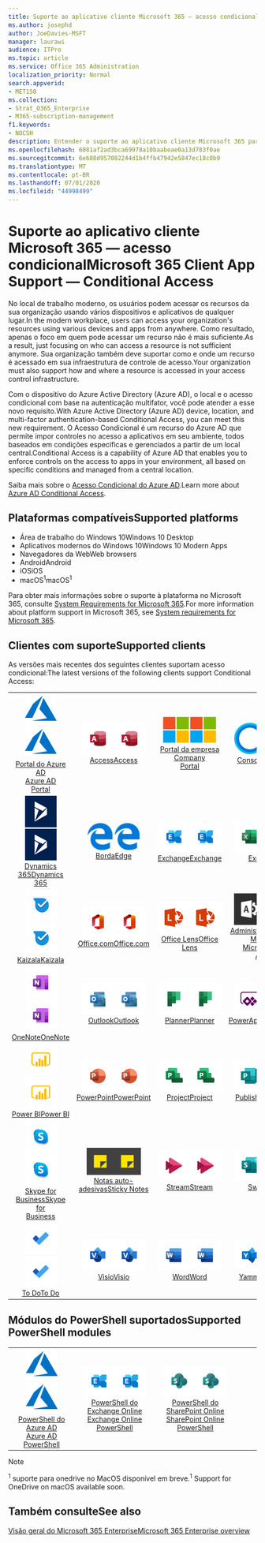 ```yaml
---
title: Suporte ao aplicativo cliente Microsoft 365 — acesso condicional
ms.author: josephd
author: JoeDavies-MSFT
manager: laurawi
audience: ITPro
ms.topic: article
ms.service: Office 365 Administration
localization_priority: Normal
search.appverid:
- MET150
ms.collection:
- Strat_O365_Enterprise
- M365-subscription-management
f1.keywords:
- NOCSH
description: Entender o suporte ao aplicativo cliente Microsoft 365 para acesso condicional
ms.openlocfilehash: 6081af2ad3bca69978a10baabeae0a13d783f0ae
ms.sourcegitcommit: 6e608d957082244d1b4ffb47942e5847ec18c0b9
ms.translationtype: MT
ms.contentlocale: pt-BR
ms.lasthandoff: 07/01/2020
ms.locfileid: "44998499"
---
```

# <a name="microsoft-365-client-app-support--conditional-access"></a><span data-ttu-id="4451c-103">Suporte ao aplicativo cliente Microsoft 365 — acesso condicional</span><span class="sxs-lookup"><span data-stu-id="4451c-103">Microsoft 365 Client App Support — Conditional Access</span></span>

<span data-ttu-id="4451c-104">No local de trabalho moderno, os usuários podem acessar os recursos da sua organização usando vários dispositivos e aplicativos de qualquer lugar.</span><span class="sxs-lookup"><span data-stu-id="4451c-104">In the modern workplace, users can access your organization's resources using various devices and apps from anywhere.</span></span> <span data-ttu-id="4451c-105">Como resultado, apenas o foco em quem pode acessar um recurso não é mais suficiente.</span><span class="sxs-lookup"><span data-stu-id="4451c-105">As a result, just focusing on who can access a resource is not sufficient anymore.</span></span> <span data-ttu-id="4451c-106">Sua organização também deve suportar como e onde um recurso é acessado em sua infraestrutura de controle de acesso.</span><span class="sxs-lookup"><span data-stu-id="4451c-106">Your organization must also support how and where a resource is accessed in your access control infrastructure.</span></span>

<span data-ttu-id="4451c-107">Com o dispositivo do Azure Active Directory (Azure AD), o local e o acesso condicional com base na autenticação multifator, você pode atender a esse novo requisito.</span><span class="sxs-lookup"><span data-stu-id="4451c-107">With Azure Active Directory (Azure AD) device, location, and multi-factor authentication-based Conditional Access, you can meet this new requirement.</span></span> <span data-ttu-id="4451c-108">O Acesso Condicional é um recurso do Azure AD que permite impor controles no acesso a aplicativos em seu ambiente, todos baseados em condições específicas e gerenciados a partir de um local central.</span><span class="sxs-lookup"><span data-stu-id="4451c-108">Conditional Access is a capability of Azure AD that enables you to enforce controls on the access to apps in your environment, all based on specific conditions and managed from a central location.</span></span>

<span data-ttu-id="4451c-109">Saiba mais sobre o [Acesso Condicional do Azure AD](https://docs.microsoft.com/azure/active-directory/conditional-access/).</span><span class="sxs-lookup"><span data-stu-id="4451c-109">Learn more about [Azure AD Conditional Access](https://docs.microsoft.com/azure/active-directory/conditional-access/).</span></span>

## <a name="supported-platforms"></a><span data-ttu-id="4451c-110">Plataformas compatíveis</span><span class="sxs-lookup"><span data-stu-id="4451c-110">Supported platforms</span></span>

 - <span data-ttu-id="4451c-111">Área de trabalho do Windows 10</span><span class="sxs-lookup"><span data-stu-id="4451c-111">Windows 10 Desktop</span></span>
 - <span data-ttu-id="4451c-112">Aplicativos modernos do Windows 10</span><span class="sxs-lookup"><span data-stu-id="4451c-112">Windows 10 Modern Apps</span></span>
 - <span data-ttu-id="4451c-113">Navegadores da Web</span><span class="sxs-lookup"><span data-stu-id="4451c-113">Web browsers</span></span>
 - <span data-ttu-id="4451c-114">Android</span><span class="sxs-lookup"><span data-stu-id="4451c-114">Android</span></span>
 - <span data-ttu-id="4451c-115">iOS</span><span class="sxs-lookup"><span data-stu-id="4451c-115">iOS</span></span>
 - <span data-ttu-id="4451c-116">macOS<sup>1</sup></span><span class="sxs-lookup"><span data-stu-id="4451c-116">macOS<sup>1</sup></span></span>

<span data-ttu-id="4451c-117">Para obter mais informações sobre o suporte à plataforma no Microsoft 365, consulte [System Requirements for Microsoft 365](https://products.office.com/office-system-requirements).</span><span class="sxs-lookup"><span data-stu-id="4451c-117">For more information about platform support in Microsoft 365, see [System requirements for Microsoft 365](https://products.office.com/office-system-requirements).</span></span>

## <a name="supported-clients"></a><span data-ttu-id="4451c-118">Clientes com suporte</span><span class="sxs-lookup"><span data-stu-id="4451c-118">Supported clients</span></span>

<span data-ttu-id="4451c-119">As versões mais recentes dos seguintes clientes suportam acesso condicional:</span><span class="sxs-lookup"><span data-stu-id="4451c-119">The latest versions of the following clients support Conditional Access:</span></span>

| | | | | | |
|:---:|:---:|:---:|:---:|:---:|:---:|
| <span data-ttu-id="4451c-120">![Ícone do Azure](media/o365-azure-64x64.png)</span><span class="sxs-lookup"><span data-stu-id="4451c-120">![Azure icon](media/o365-azure-64x64.png)</span></span> <br> [<span data-ttu-id="4451c-121">Portal do Azure AD <br></span><span class="sxs-lookup"><span data-stu-id="4451c-121">Azure AD <br> Portal </span></span>](https://azure.microsoft.com/features/azure-portal/) | <span data-ttu-id="4451c-122">![Ícone do Access](media/o365-access-64x64.png)</span><span class="sxs-lookup"><span data-stu-id="4451c-122">![Access icon](media/o365-access-64x64.png)</span></span> <br> [<span data-ttu-id="4451c-123">Access</span><span class="sxs-lookup"><span data-stu-id="4451c-123">Access</span></span>](https://products.office.com/access) | <span data-ttu-id="4451c-124">![Ícone do portal da empresa](media/o365-microsoft-64x64.png)</span><span class="sxs-lookup"><span data-stu-id="4451c-124">![Company portal icon](media/o365-microsoft-64x64.png)</span></span> <br> [<span data-ttu-id="4451c-125">Portal da empresa <br></span><span class="sxs-lookup"><span data-stu-id="4451c-125">Company <br> Portal </span></span>](https://docs.microsoft.com/intune-user-help/sign-in-to-the-company-portal)  | <span data-ttu-id="4451c-126">![Ícone da Cortana](media/o365-cortana-64x64.png)</span><span class="sxs-lookup"><span data-stu-id="4451c-126">![Cortana icon](media/o365-cortana-64x64.png)</span></span> <br> [<span data-ttu-id="4451c-127">Consome</span><span class="sxs-lookup"><span data-stu-id="4451c-127">Cortana</span></span>](https://www.microsoft.com/cortana) | <span data-ttu-id="4451c-128">![Ícone do Delve](media/o365-delve-64x64.png)</span><span class="sxs-lookup"><span data-stu-id="4451c-128">![Delve icon](media/o365-delve-64x64.png)</span></span> <br> [<span data-ttu-id="4451c-129">Delve</span><span class="sxs-lookup"><span data-stu-id="4451c-129">Delve</span></span>](https://products.office.com/business/intelligent-search) 
| <span data-ttu-id="4451c-130">![Ícone do Dynamics 365](media/o365-dynamics365-64x64.png)</span><span class="sxs-lookup"><span data-stu-id="4451c-130">![Dynamics 365 icon](media/o365-dynamics365-64x64.png)</span></span> <br> [<span data-ttu-id="4451c-131">Dynamics 365</span><span class="sxs-lookup"><span data-stu-id="4451c-131">Dynamics 365</span></span>](https://dynamics.microsoft.com) | <span data-ttu-id="4451c-132">![Ícone de borda](media/o365-edge-64x64.png)</span><span class="sxs-lookup"><span data-stu-id="4451c-132">![Edge icon](media/o365-edge-64x64.png)</span></span> <br> [<span data-ttu-id="4451c-133">Borda</span><span class="sxs-lookup"><span data-stu-id="4451c-133">Edge</span></span>](https://www.microsoft.com/windows/microsoft-edge) | <span data-ttu-id="4451c-134">![Ícone do Exchange](media/o365-exchange-64x64.png)</span><span class="sxs-lookup"><span data-stu-id="4451c-134">![Exchange icon](media/o365-exchange-64x64.png)</span></span> <br> [<span data-ttu-id="4451c-135">Exchange</span><span class="sxs-lookup"><span data-stu-id="4451c-135">Exchange</span></span>](https://products.office.com/exchange/exchange-online) | <span data-ttu-id="4451c-136">![Ícone do Excel](media/o365-excel-64x64.png)</span><span class="sxs-lookup"><span data-stu-id="4451c-136">![Excel icon](media/o365-excel-64x64.png)</span></span> <br> [<span data-ttu-id="4451c-137">Excel</span><span class="sxs-lookup"><span data-stu-id="4451c-137">Excel</span></span>](https://products.office.com/excel) | <span data-ttu-id="4451c-138">![Ícone do Forms](media/o365-forms-64x64.png)</span><span class="sxs-lookup"><span data-stu-id="4451c-138">![Forms icon](media/o365-forms-64x64.png)</span></span> <br> [<span data-ttu-id="4451c-139">Forms</span><span class="sxs-lookup"><span data-stu-id="4451c-139">Forms</span></span>](https://flow.microsoft.com/connectors/shared_microsoftforms/microsoft-forms/) 
| <span data-ttu-id="4451c-140">![Ícone do Kaizala](media/o365-kaizala-64x64.png)</span><span class="sxs-lookup"><span data-stu-id="4451c-140">![Kaizala icon](media/o365-kaizala-64x64.png)</span></span> <br> [<span data-ttu-id="4451c-141">Kaizala</span><span class="sxs-lookup"><span data-stu-id="4451c-141">Kaizala</span></span>](https://products.office.com/en/business/microsoft-kaizala) | <span data-ttu-id="4451c-142">![Ícone de Office.com](media/o365-office-64x64.png)</span><span class="sxs-lookup"><span data-stu-id="4451c-142">![Office.com icon](media/o365-office-64x64.png)</span></span> <br> [<span data-ttu-id="4451c-143">Office.com</span><span class="sxs-lookup"><span data-stu-id="4451c-143">Office.com</span></span>](https://www.office.com/) | <span data-ttu-id="4451c-144">![Ícone de lente](media/o365-lens-64x64.png)</span><span class="sxs-lookup"><span data-stu-id="4451c-144">![Lens icon](media/o365-lens-64x64.png)</span></span> <br> [<span data-ttu-id="4451c-145">Office Lens</span><span class="sxs-lookup"><span data-stu-id="4451c-145">Office Lens</span></span>](https://www.microsoft.com/p/office-lens/9wzdncrfj3t8?activetab=pivot%3Aoverviewtab) | <span data-ttu-id="4451c-146">![Ícone de administração do Office 365](media/o365-o365admin-64x64.png)</span><span class="sxs-lookup"><span data-stu-id="4451c-146">![Office 365 Admin icon](media/o365-o365admin-64x64.png)</span></span> <br> [<span data-ttu-id="4451c-147">Administrador 365 da Microsoft <br></span><span class="sxs-lookup"><span data-stu-id="4451c-147">Microsoft 365 <br> Admin</span></span>](https://products.office.com/business/manage-office-365-admin-app) | <span data-ttu-id="4451c-148">![Ícone do OneDrive for Business](media/o365-OneDrive-64x64.png)</span><span class="sxs-lookup"><span data-stu-id="4451c-148">![OneDrive for Business icon](media/o365-OneDrive-64x64.png)</span></span> <br> [<span data-ttu-id="4451c-149">OneDrive<sup>1</sup></span><span class="sxs-lookup"><span data-stu-id="4451c-149">OneDrive<sup>1</sup></span></span>](https://products.office.com/onedrive-for-business/online-cloud-storage) 
| <span data-ttu-id="4451c-150">![Ícone do OneNote](media/o365-OneNote-64x64.png)</span><span class="sxs-lookup"><span data-stu-id="4451c-150">![OneNote icon](media/o365-OneNote-64x64.png)</span></span> <br> [<span data-ttu-id="4451c-151">OneNote</span><span class="sxs-lookup"><span data-stu-id="4451c-151">OneNote</span></span>](https://products.office.com/onenote) | <span data-ttu-id="4451c-152">![Ícone do Outlook](media/o365-outlook-64x64.png)</span><span class="sxs-lookup"><span data-stu-id="4451c-152">![Outlook icon](media/o365-outlook-64x64.png)</span></span> <br> [<span data-ttu-id="4451c-153">Outlook</span><span class="sxs-lookup"><span data-stu-id="4451c-153">Outlook</span></span>](https://products.office.com/outlook) | <span data-ttu-id="4451c-154">![Ícone do Planner](media/o365-planner-64x64.png)</span><span class="sxs-lookup"><span data-stu-id="4451c-154">![Planner icon](media/o365-planner-64x64.png)</span></span> <br> [<span data-ttu-id="4451c-155">Planner</span><span class="sxs-lookup"><span data-stu-id="4451c-155">Planner</span></span>](https://products.office.com/business/task-management-software) | <span data-ttu-id="4451c-156">![Ícone do PowerApps](media/o365-powerapps-64x64.png)</span><span class="sxs-lookup"><span data-stu-id="4451c-156">![PowerApps icon](media/o365-powerapps-64x64.png)</span></span> <br> [<span data-ttu-id="4451c-157">PowerApps</span><span class="sxs-lookup"><span data-stu-id="4451c-157">PowerApps</span></span>](https://powerapps.microsoft.com) | <span data-ttu-id="4451c-158">![Ícone de automatização de energia](media/o365-flow-64x64.png)</span><span class="sxs-lookup"><span data-stu-id="4451c-158">![Power Automate icon](media/o365-flow-64x64.png)</span></span> <br> [<span data-ttu-id="4451c-159"><br>Automatização de energia</span><span class="sxs-lookup"><span data-stu-id="4451c-159">Power <br> Automate</span></span>](https://flow.microsoft.com)
| <span data-ttu-id="4451c-160">![Ícone do PowerBI](media/o365-powerbi-64x64.png)</span><span class="sxs-lookup"><span data-stu-id="4451c-160">![PowerBI icon](media/o365-powerbi-64x64.png)</span></span> <br> [<span data-ttu-id="4451c-161">Power BI</span><span class="sxs-lookup"><span data-stu-id="4451c-161">Power BI</span></span>](https://powerbi.microsoft.com) | <span data-ttu-id="4451c-162">![Ícone do PowerPoint](media/o365-powerpoint-64x64.png)</span><span class="sxs-lookup"><span data-stu-id="4451c-162">![PowerPoint icon](media/o365-powerpoint-64x64.png)</span></span> <br> [<span data-ttu-id="4451c-163">PowerPoint</span><span class="sxs-lookup"><span data-stu-id="4451c-163">PowerPoint</span></span>](https://products.office.com/powerpoint) | <span data-ttu-id="4451c-164">![Ícone do Project](media/o365-project-64x64.png)</span><span class="sxs-lookup"><span data-stu-id="4451c-164">![Project icon](media/o365-project-64x64.png)</span></span> <br> [<span data-ttu-id="4451c-165">Project</span><span class="sxs-lookup"><span data-stu-id="4451c-165">Project</span></span>](https://products.office.com/project) | <span data-ttu-id="4451c-166">![Ícone do Publisher](media/o365-publisher-64x64.png)</span><span class="sxs-lookup"><span data-stu-id="4451c-166">![Publisher icon](media/o365-publisher-64x64.png)</span></span> <br> [<span data-ttu-id="4451c-167">Publisher</span><span class="sxs-lookup"><span data-stu-id="4451c-167">Publisher</span></span>](https://products.office.com/publisher) | <span data-ttu-id="4451c-168">![Ícone do SharePoint](media/o365-sharepoint-64x64.png)</span><span class="sxs-lookup"><span data-stu-id="4451c-168">![SharePoint icon](media/o365-sharepoint-64x64.png)</span></span> <br> [<span data-ttu-id="4451c-169">Do</span><span class="sxs-lookup"><span data-stu-id="4451c-169">Sharepoint</span></span>](https://products.office.com/sharepoint) 
| <span data-ttu-id="4451c-170">![Ícone do Skype for Business](media/o365-skypeforbusiness-64x64.png)</span><span class="sxs-lookup"><span data-stu-id="4451c-170">![Skype for Business icon](media/o365-skypeforbusiness-64x64.png)</span></span> <br> [<span data-ttu-id="4451c-171">Skype for <br> Business</span><span class="sxs-lookup"><span data-stu-id="4451c-171">Skype for <br> Business</span></span>](https://www.skype.com/business/) | <span data-ttu-id="4451c-172">![Ícone de notas auto-adesivas](media/o365-stickynotes-64x64.png)</span><span class="sxs-lookup"><span data-stu-id="4451c-172">![Sticky Notes icon](media/o365-stickynotes-64x64.png)</span></span> <br> [<span data-ttu-id="4451c-173">Notas auto-adesivas</span><span class="sxs-lookup"><span data-stu-id="4451c-173">Sticky Notes</span></span>](https://www.microsoft.com/p/microsoft-sticky-notes/9nblggh4qghw) | <span data-ttu-id="4451c-174">![Ícone do Stream](media/o365-stream-64x64.png)</span><span class="sxs-lookup"><span data-stu-id="4451c-174">![Stream icon](media/o365-stream-64x64.png)</span></span> <br> [<span data-ttu-id="4451c-175">Stream</span><span class="sxs-lookup"><span data-stu-id="4451c-175">Stream</span></span>](https://stream.microsoft.com) | <span data-ttu-id="4451c-176">![Ícone do Sway](media/o365-sway-64x64.png)</span><span class="sxs-lookup"><span data-stu-id="4451c-176">![Sway icon](media/o365-sway-64x64.png)</span></span> <br> [<span data-ttu-id="4451c-177">Sway</span><span class="sxs-lookup"><span data-stu-id="4451c-177">Sway</span></span>](https://sway.com) | <span data-ttu-id="4451c-178">![Ícone do Teams](media/o365-teams-64x64.png)</span><span class="sxs-lookup"><span data-stu-id="4451c-178">![Teams icon](media/o365-teams-64x64.png)</span></span> <br> [<span data-ttu-id="4451c-179">Teams</span><span class="sxs-lookup"><span data-stu-id="4451c-179">Teams</span></span>](https://products.office.com/microsoft-teams/group-chat-software) 
| <span data-ttu-id="4451c-180">![Ícone de tarefas pendentes](media/o365-todo-64x64.png)</span><span class="sxs-lookup"><span data-stu-id="4451c-180">![To Do icon](media/o365-todo-64x64.png)</span></span> <br> [<span data-ttu-id="4451c-181">To Do</span><span class="sxs-lookup"><span data-stu-id="4451c-181">To Do</span></span>](https://todo.microsoft.com) | <span data-ttu-id="4451c-182">![Ícone do Visio](media/o365-visio-64x64.png)</span><span class="sxs-lookup"><span data-stu-id="4451c-182">![Visio icon](media/o365-visio-64x64.png)</span></span> <br> [<span data-ttu-id="4451c-183">Visio</span><span class="sxs-lookup"><span data-stu-id="4451c-183">Visio</span></span>](https://products.office.com/visio/flowchart-software) | <span data-ttu-id="4451c-184">![Ícone do Word](media/o365-word-64x64.png)</span><span class="sxs-lookup"><span data-stu-id="4451c-184">![Word icon](media/o365-word-64x64.png)</span></span> <br> [<span data-ttu-id="4451c-185">Word</span><span class="sxs-lookup"><span data-stu-id="4451c-185">Word</span></span>](https://products.office.com/word) | <span data-ttu-id="4451c-186">![Ícone do Yammer](media/o365-yammer-64x64.png)</span><span class="sxs-lookup"><span data-stu-id="4451c-186">![Yammer icon](media/o365-yammer-64x64.png)</span></span> <br> [<span data-ttu-id="4451c-187">Yammer</span><span class="sxs-lookup"><span data-stu-id="4451c-187">Yammer</span></span>](https://products.office.com/yammer/yammer-overview)

## <a name="supported-powershell-modules"></a><span data-ttu-id="4451c-188">Módulos do PowerShell suportados</span><span class="sxs-lookup"><span data-stu-id="4451c-188">Supported PowerShell modules</span></span>

| | | | | | |
|:---:|:---:|:---:|:---:|:---:|:---:|
| <span data-ttu-id="4451c-189">![Ícone do Azure](media/o365-azure-64x64.png)</span><span class="sxs-lookup"><span data-stu-id="4451c-189">![Azure icon](media/o365-azure-64x64.png)</span></span> <br> [<span data-ttu-id="4451c-190">PowerShell do Azure AD <br></span><span class="sxs-lookup"><span data-stu-id="4451c-190">Azure AD <br> PowerShell</span></span>](https://docs.microsoft.com/powershell/azure/active-directory/overview?view=azureadps-2.0) | <span data-ttu-id="4451c-191">![Ícone do Exchange](media/o365-exchange-64x64.png)</span><span class="sxs-lookup"><span data-stu-id="4451c-191">![Exchange icon](media/o365-exchange-64x64.png)</span></span> <br> [<span data-ttu-id="4451c-192">PowerShell do Exchange Online <br></span><span class="sxs-lookup"><span data-stu-id="4451c-192">Exchange Online <br> PowerShell</span></span>](https://docs.microsoft.com/powershell/exchange/exchange-online/exchange-online-powershell?view=exchange-ps) | <span data-ttu-id="4451c-193">![Ícone do SharePoint](media/o365-sharepoint-64x64.png)</span><span class="sxs-lookup"><span data-stu-id="4451c-193">![SharePoint icon](media/o365-sharepoint-64x64.png)</span></span> <br> [<span data-ttu-id="4451c-194">PowerShell do SharePoint Online <br></span><span class="sxs-lookup"><span data-stu-id="4451c-194">SharePoint Online <br> PowerShell</span></span>](https://docs.microsoft.com/powershell/sharepoint/sharepoint-online/connect-sharepoint-online)

> [!NOTE]
> <span data-ttu-id="4451c-195"><sup>1</sup> suporte para onedrive no MacOS disponível em breve.</span><span class="sxs-lookup"><span data-stu-id="4451c-195"><sup>1</sup> Support for OneDrive on macOS available soon.</span></span>

## <a name="see-also"></a><span data-ttu-id="4451c-196">Também consulte</span><span class="sxs-lookup"><span data-stu-id="4451c-196">See also</span></span>

[<span data-ttu-id="4451c-197">Visão geral do Microsoft 365 Enterprise</span><span class="sxs-lookup"><span data-stu-id="4451c-197">Microsoft 365 Enterprise overview</span></span>](https://docs.microsoft.com/microsoft-365/enterprise/microsoft-365-overview)
